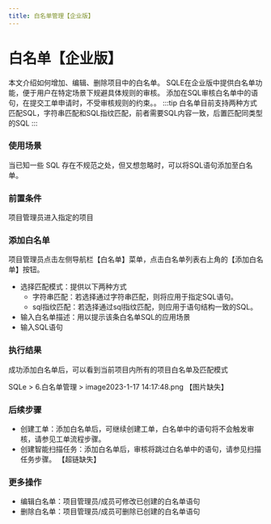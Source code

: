 ```yaml
---
title: 白名单管理【企业版】
---
```


# 白名单【企业版】
本文介绍如何增加、编辑、删除项目中的白名单。
SQLE在企业版中提供白名单功能，便于用户在特定场景下规避具体规则的审核。
添加在SQL审核白名单中的语句，在提交工单申请时，不受审核规则的约束。。
:::tip
白名单目前支持两种方式匹配SQL，字符串匹配和SQL指纹匹配，前者需要SQL内容一致，后置匹配同类型的SQL
:::


### 使用场景
当已知一些 SQL 存在不规范之处，但又想忽略时，可以将SQL语句添加至白名单。

### 前置条件
项目管理员进入指定的项目

### 添加白名单
项目管理员点击左侧导航栏【白名单】菜单，点击白名单列表右上角的【添加白名单】按钮。
* 选择匹配模式：提供以下两种方式
    * 字符串匹配：若选择通过字符串匹配，则将应用于指定SQL语句。
    * sql指纹匹配：若选择通过sql指纹匹配，则应用于语句结构一致的SQL。
* 输入白名单描述：用以提示该条白名单SQL的应用场景
* 输入SQL语句

### 执行结果
成功添加白名单后，可以看到当前项目内所有的项目白名单及匹配模式

SQLe > 6.白名单管理 > image2023-1-17 14:17:48.png
【图片缺失】


### 后续步骤
* 创建工单：添加白名单后，可继续创建工单，白名单中的语句将不会触发审核，请参见工单流程步骤。
* 创建智能扫描任务：添加白名单后，审核将跳过白名单中的语句，请参见扫描任务步骤。
【超链缺失】

### 更多操作
* 编辑白名单：项目管理员/成员可修改已创建的白名单语句
* 删除白名单：项目管理员/成员可删除已创建的白名单语句





